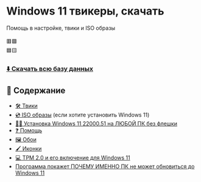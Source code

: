 # Windows 11 твикеры, скачать
Помощь в настройке, твики и ISO образы
<br><br>
🟥🟩
<br>
🟦🟨
### [⬇️ Скачать всю базу данных](https://github.com/windows11help/windows11/archive/refs/heads/main.zip)
## 📒 Содержание
- [🛠️ Твики](https://github.com/windows11help/windows11/tree/main/%D1%82%D0%B2%D0%B8%D0%BA%D0%B8)
- [💿 ISO образы](https://github.com/windows11help/windows11/blob/main/ISO.md) (если хотите установить Windows 11)
- [👨‍💻 Установка Windows 11 22000.51 на ЛЮБОЙ ПК без флешки](https://github.com/awesome-windows11/windows11/blob/main/bypass.md)
- [❓ Помощь](https://github.com/awesome-windows11/windows11/blob/main/faq.md)
- [🖼️ Обои](https://github.com/windows11help/windows11/tree/main/wallpaper)
- [🖌️ Иконки](https://github.com/awesome-windows11/windows11/tree/main/icon)
- [💻 TPM 2.0 и его включение для Windows 11](https://github.com/awesome-windows11/windows11/blob/main/tpm.md)
- [Программа покажет ПОЧЕМУ ИМЕННО ПК не может обновиться до Windows 11](https://github.com/awesome-windows11/windows11/raw/main/apps/WhyNotWin11.exe)
